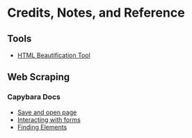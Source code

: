 # Credits, Notes, and Reference

## Tools

  + [HTML Beautification Tool](http://www.cleancss.com/html-beautify/)

## Web Scraping

### Capybara Docs

  + [Save and open page](http://www.rubydoc.info/github/jnicklas/capybara/Capybara%2FSession%3Asave_and_open_page)
  + [Interacting with forms](https://github.com/teamcapybara/capybara#interacting-with-forms)
  + [Finding Elements](https://github.com/teamcapybara/capybara#finding)
